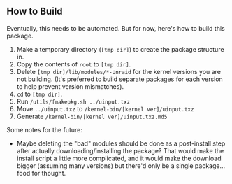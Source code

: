 ## How to Build

Eventually, this needs to be automated. But for now, here's how to build this package.

1. Make a temporary directory (`[tmp dir]`) to create the package structure in.
2. Copy the contents of `root` to `[tmp dir]`.
3. Delete `[tmp dir]/lib/modules/*-Unraid` for the kernel versions you are not building. (It's preferred to build separate packages for each version to help prevent version mismatches).
4. `cd` to `[tmp dir]`.
5. Run `/utils/fmakepkg.sh ../uinput.txz`
6. Move `../uinput.txz` to `/kernel-bin/[kernel ver]/uinput.txz`
7. Generate `/kernel-bin/[kernel ver]/uinput.txz.md5`

Some notes for the future:
* Maybe deleting the "bad" modules should be done as a post-install step after actually downloading/installing the package? That would make the install script a little more complicated, and it would make the download bigger (assuming many versions) but there'd only be a single package... food for thought.
